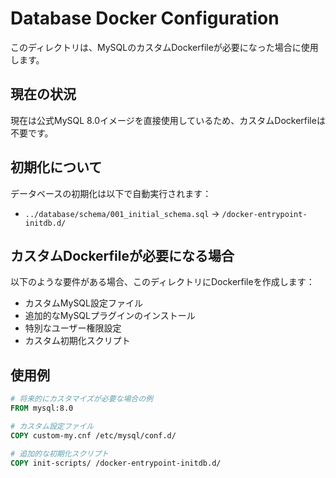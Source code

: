 # Database Docker Configuration

このディレクトリは、MySQLのカスタムDockerfileが必要になった場合に使用します。

## 現在の状況

現在は公式MySQL 8.0イメージを直接使用しているため、カスタムDockerfileは不要です。

## 初期化について

データベースの初期化は以下で自動実行されます：
- `../database/schema/001_initial_schema.sql` → `/docker-entrypoint-initdb.d/`

## カスタムDockerfileが必要になる場合

以下のような要件がある場合、このディレクトリにDockerfileを作成します：

- カスタムMySQL設定ファイル
- 追加的なMySQLプラグインのインストール
- 特別なユーザー権限設定
- カスタム初期化スクリプト

## 使用例

```dockerfile
# 将来的にカスタマイズが必要な場合の例
FROM mysql:8.0

# カスタム設定ファイル
COPY custom-my.cnf /etc/mysql/conf.d/

# 追加的な初期化スクリプト
COPY init-scripts/ /docker-entrypoint-initdb.d/
```